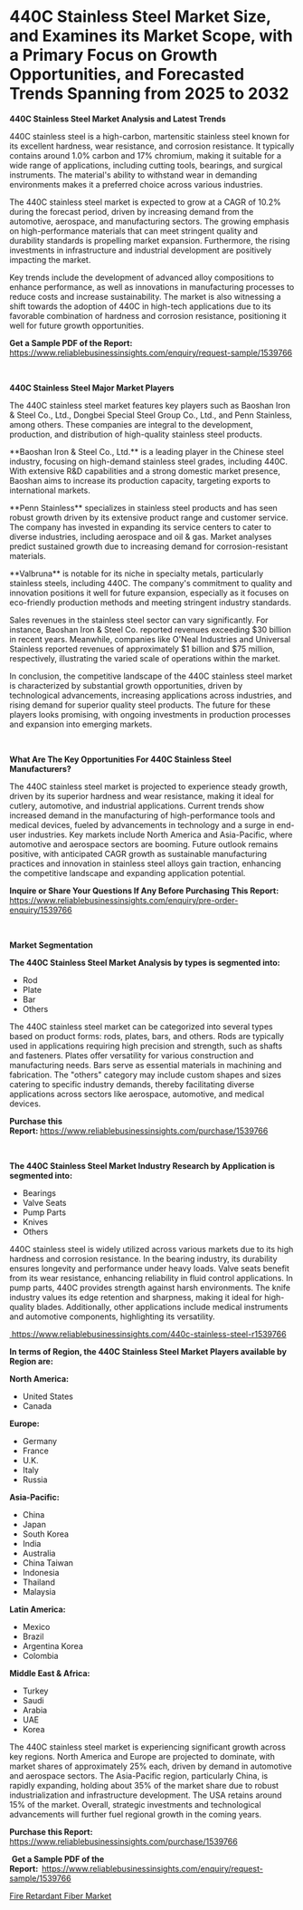 <p><h1>440C Stainless Steel Market Size, and Examines its Market Scope, with a Primary Focus on Growth Opportunities, and Forecasted Trends Spanning from 2025 to 2032</h1></p><p><strong>440C Stainless Steel Market Analysis and Latest Trends</strong></p>
<p><p>440C stainless steel is a high-carbon, martensitic stainless steel known for its excellent hardness, wear resistance, and corrosion resistance. It typically contains around 1.0% carbon and 17% chromium, making it suitable for a wide range of applications, including cutting tools, bearings, and surgical instruments. The material's ability to withstand wear in demanding environments makes it a preferred choice across various industries.</p><p>The 440C stainless steel market is expected to grow at a CAGR of 10.2% during the forecast period, driven by increasing demand from the automotive, aerospace, and manufacturing sectors. The growing emphasis on high-performance materials that can meet stringent quality and durability standards is propelling market expansion. Furthermore, the rising investments in infrastructure and industrial development are positively impacting the market.</p><p>Key trends include the development of advanced alloy compositions to enhance performance, as well as innovations in manufacturing processes to reduce costs and increase sustainability. The market is also witnessing a shift towards the adoption of 440C in high-tech applications due to its favorable combination of hardness and corrosion resistance, positioning it well for future growth opportunities.</p></p>
<p><strong>Get a Sample PDF of the Report:&nbsp;</strong> <a href="https://www.reliablebusinessinsights.com/enquiry/request-sample/1539766?utm_campaign=2760&utm_medium=2&utm_source=Github&utm_content=ia&utm_term=01042025&utm_id=440c-stainless-steel">https://www.reliablebusinessinsights.com/enquiry/request-sample/1539766</a></p>
<p>&nbsp;</p>
<p><strong>440C Stainless Steel Major Market Players</strong></p>
<p><p>The 440C stainless steel market features key players such as Baoshan Iron & Steel Co., Ltd., Dongbei Special Steel Group Co., Ltd., and Penn Stainless, among others. These companies are integral to the development, production, and distribution of high-quality stainless steel products.</p><p>**Baoshan Iron & Steel Co., Ltd.** is a leading player in the Chinese steel industry, focusing on high-demand stainless steel grades, including 440C. With extensive R&D capabilities and a strong domestic market presence, Baoshan aims to increase its production capacity, targeting exports to international markets.</p><p>**Penn Stainless** specializes in stainless steel products and has seen robust growth driven by its extensive product range and customer service. The company has invested in expanding its service centers to cater to diverse industries, including aerospace and oil & gas. Market analyses predict sustained growth due to increasing demand for corrosion-resistant materials.</p><p>**Valbruna** is notable for its niche in specialty metals, particularly stainless steels, including 440C. The company's commitment to quality and innovation positions it well for future expansion, especially as it focuses on eco-friendly production methods and meeting stringent industry standards.</p><p>Sales revenues in the stainless steel sector can vary significantly. For instance, Baoshan Iron & Steel Co. reported revenues exceeding $30 billion in recent years. Meanwhile, companies like O'Neal Industries and Universal Stainless reported revenues of approximately $1 billion and $75 million, respectively, illustrating the varied scale of operations within the market.</p><p>In conclusion, the competitive landscape of the 440C stainless steel market is characterized by substantial growth opportunities, driven by technological advancements, increasing applications across industries, and rising demand for superior quality steel products. The future for these players looks promising, with ongoing investments in production processes and expansion into emerging markets.</p></p>
<p>&nbsp;</p>
<p><strong>What Are The Key Opportunities For 440C Stainless Steel Manufacturers?</strong></p>
<p><p>The 440C stainless steel market is projected to experience steady growth, driven by its superior hardness and wear resistance, making it ideal for cutlery, automotive, and industrial applications. Current trends show increased demand in the manufacturing of high-performance tools and medical devices, fueled by advancements in technology and a surge in end-user industries. Key markets include North America and Asia-Pacific, where automotive and aerospace sectors are booming. Future outlook remains positive, with anticipated CAGR growth as sustainable manufacturing practices and innovation in stainless steel alloys gain traction, enhancing the competitive landscape and expanding application potential.</p></p>
<p><strong>Inquire or Share Your Questions If Any Before Purchasing This Report:</strong> <a href="https://www.reliablebusinessinsights.com/enquiry/pre-order-enquiry/1539766?utm_campaign=2760&utm_medium=2&utm_source=Github&utm_content=ia&utm_term=01042025&utm_id=440c-stainless-steel">https://www.reliablebusinessinsights.com/enquiry/pre-order-enquiry/1539766</a></p>
<p>&nbsp;</p>
<p><strong>Market Segmentation</strong></p>
<p><strong>The 440C Stainless Steel Market Analysis by types is segmented into:</strong></p>
<p><ul><li>Rod</li><li>Plate</li><li>Bar</li><li>Others</li></ul></p>
<p><p>The 440C stainless steel market can be categorized into several types based on product forms: rods, plates, bars, and others. Rods are typically used in applications requiring high precision and strength, such as shafts and fasteners. Plates offer versatility for various construction and manufacturing needs. Bars serve as essential materials in machining and fabrication. The "others" category may include custom shapes and sizes catering to specific industry demands, thereby facilitating diverse applications across sectors like aerospace, automotive, and medical devices.</p></p>
<p><strong>Purchase this Report:&nbsp;</strong><a href="https://www.reliablebusinessinsights.com/purchase/1539766?utm_campaign=2760&utm_medium=2&utm_source=Github&utm_content=ia&utm_term=01042025&utm_id=440c-stainless-steel">https://www.reliablebusinessinsights.com/purchase/1539766</a></p>
<p>&nbsp;</p>
<p><strong>The 440C Stainless Steel Market Industry Research by Application is segmented into:</strong></p>
<p><ul><li>Bearings</li><li>Valve Seats</li><li>Pump Parts</li><li>Knives</li><li>Others</li></ul></p>
<p><p>440C stainless steel is widely utilized across various markets due to its high hardness and corrosion resistance. In the bearing industry, its durability ensures longevity and performance under heavy loads. Valve seats benefit from its wear resistance, enhancing reliability in fluid control applications. In pump parts, 440C provides strength against harsh environments. The knife industry values its edge retention and sharpness, making it ideal for high-quality blades. Additionally, other applications include medical instruments and automotive components, highlighting its versatility.</p></p>
<p><a href="https://www.reliablebusinessinsights.com/440c-stainless-steel-r1539766?utm_campaign=2760&utm_medium=2&utm_source=Github&utm_content=ia&utm_term=01042025&utm_id=440c-stainless-steel">&nbsp;https://www.reliablebusinessinsights.com/440c-stainless-steel-r1539766</a></p>
<p><strong>In terms of Region, the 440C Stainless Steel Market Players available by Region are:</strong></p>
<p>
    <p> <strong> North America: </strong>
        <ul>
            <li>United States</li>
            <li>Canada</li>
        </ul>
        </p> 
    <p> <strong> Europe: </strong>
        <ul>
            <li>Germany</li>
            <li>France</li>
            <li>U.K.</li>
            <li>Italy</li>
            <li>Russia</li>
        </ul>
        </p> 
    <p> <strong> Asia-Pacific: </strong>
        <ul>
            <li>China</li>
            <li>Japan</li>
            <li>South Korea</li>
            <li>India</li>
            <li>Australia</li>
            <li>China Taiwan</li>
            <li>Indonesia</li>
            <li>Thailand</li>
            <li>Malaysia</li>
        </ul>
        </p> 
    <p> <strong> Latin America: </strong>
        <ul>
            <li>Mexico</li>
            <li>Brazil</li>
            <li>Argentina Korea</li>
            <li>Colombia</li>
        </ul>
        </p> 
    <p> <strong> Middle East & Africa: </strong>
        <ul>
            <li>Turkey</li>
            <li>Saudi</li>
            <li>Arabia</li>
            <li>UAE</li>
            <li>Korea</li>
        </ul>
    </p>
    </p>
<p><p>The 440C stainless steel market is experiencing significant growth across key regions. North America and Europe are projected to dominate, with market shares of approximately 25% each, driven by demand in automotive and aerospace sectors. The Asia-Pacific region, particularly China, is rapidly expanding, holding about 35% of the market share due to robust industrialization and infrastructure development. The USA retains around 15% of the market. Overall, strategic investments and technological advancements will further fuel regional growth in the coming years.</p></p>
<p><strong>Purchase this Report: </strong><a href="https://www.reliablebusinessinsights.com/purchase/1539766?utm_campaign=2760&utm_medium=2&utm_source=Github&utm_content=ia&utm_term=01042025&utm_id=440c-stainless-steel">https://www.reliablebusinessinsights.com/purchase/1539766</a></p>
<p>&nbsp;<strong>Get a Sample PDF of the Report:&nbsp;&nbsp;</strong><a href="https://www.reliablebusinessinsights.com/enquiry/request-sample/1539766?utm_campaign=2760&utm_medium=2&utm_source=Github&utm_content=ia&utm_term=01042025&utm_id=440c-stainless-steel">https://www.reliablebusinessinsights.com/enquiry/request-sample/1539766</a></p>
<p><strong></strong></p>
<p><p><a href="https://github.com/vitrilaoire/Market-Research-Report-List-1/blob/main/fire-retardant-fiber-market.md?utm_campaign=2760&utm_medium=2&utm_source=Github&utm_content=ia&utm_term=01042025&utm_id=440c-stainless-steel">Fire Retardant Fiber Market</a></p></p>